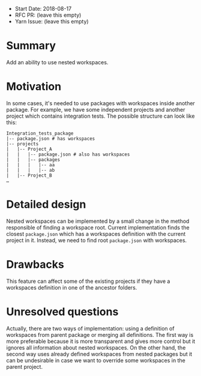 - Start Date: 2018-08-17
- RFC PR: (leave this empty)
- Yarn Issue: (leave this empty)

# Summary

Add an ability to use nested workspaces.

# Motivation

In some cases, it's needed to use packages with workspaces inside another package.
For example, we have some independent projects and another project which contains integration tests.
The possible structure can look like this:

```
Integration_tests_package
|-- package.json # has workspaces
|-- projects
|   |-- Project_A
|   |   |-- package.json # also has workspaces
|   |   |-- packages
|   |   |   |-- aa
|   |   |   |-- ab
|   |-- Project_B
…
```

# Detailed design

Nested workspaces can be implemented by a small change in the method responsible of finding a workspace root.
Current implementation finds the closest `package.json` which has a workspaces definition with the current project in it.
Instead, we need to find root `package.json` with workspaces.

# Drawbacks

This feature can affect some of the existing projects if they have a workspaces definition in one of the ancestor folders.

# Unresolved questions

Actually, there are two ways of implementation: using a definition of workspaces from parent package or merging all definitions.
The first way is more preferable because it is more transparent and gives more control but it ignores all information about nested workspaces.
On the other hand, the second way uses already defined workspaces from nested packages but it can be undesirable in case we want to override some workspaces in the parent project.
